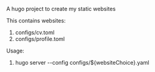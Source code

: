 A hugo project to create my static websites

This contains websites:
1. configs/cv.toml
2. configs/profile.toml

Usage:
1. hugo server --config configs/${websiteChoice}.yaml

